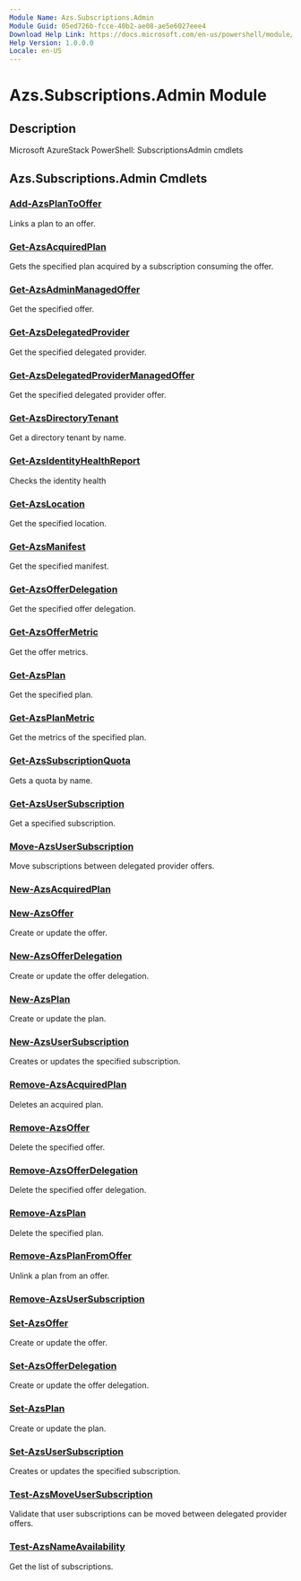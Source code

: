 ```yaml
---
Module Name: Azs.Subscriptions.Admin
Module Guid: 05ed726b-fcce-40b2-ae08-ae5e6027eee4
Download Help Link: https://docs.microsoft.com/en-us/powershell/module/azs.subscriptions.admin
Help Version: 1.0.0.0
Locale: en-US
---
```


# Azs.Subscriptions.Admin Module
## Description
Microsoft AzureStack PowerShell: SubscriptionsAdmin cmdlets

## Azs.Subscriptions.Admin Cmdlets
### [Add-AzsPlanToOffer](Add-AzsPlanToOffer.md)
Links a plan to an offer.

### [Get-AzsAcquiredPlan](Get-AzsAcquiredPlan.md)
Gets the specified plan acquired by a subscription consuming the offer.

### [Get-AzsAdminManagedOffer](Get-AzsAdminManagedOffer.md)
Get the specified offer.

### [Get-AzsDelegatedProvider](Get-AzsDelegatedProvider.md)
Get the specified delegated provider.

### [Get-AzsDelegatedProviderManagedOffer](Get-AzsDelegatedProviderManagedOffer.md)
Get the specified delegated provider offer.

### [Get-AzsDirectoryTenant](Get-AzsDirectoryTenant.md)
Get a directory tenant by name.

### [Get-AzsIdentityHealthReport](Get-AzsIdentityHealthReport.md)
Checks the identity health

### [Get-AzsLocation](Get-AzsLocation.md)
Get the specified location.

### [Get-AzsManifest](Get-AzsManifest.md)
Get the specified manifest.

### [Get-AzsOfferDelegation](Get-AzsOfferDelegation.md)
Get the specified offer delegation.

### [Get-AzsOfferMetric](Get-AzsOfferMetric.md)
Get the offer metrics.

### [Get-AzsPlan](Get-AzsPlan.md)
Get the specified plan.

### [Get-AzsPlanMetric](Get-AzsPlanMetric.md)
Get the metrics of the specified plan.

### [Get-AzsSubscriptionQuota](Get-AzsSubscriptionQuota.md)
Gets a quota by name.

### [Get-AzsUserSubscription](Get-AzsUserSubscription.md)
Get a specified subscription.

### [Move-AzsUserSubscription](Move-AzsUserSubscription.md)
Move subscriptions between delegated provider offers.

### [New-AzsAcquiredPlan](New-AzsAcquiredPlan.md)


### [New-AzsOffer](New-AzsOffer.md)
Create or update the offer.

### [New-AzsOfferDelegation](New-AzsOfferDelegation.md)
Create or update the offer delegation.

### [New-AzsPlan](New-AzsPlan.md)
Create or update the plan.

### [New-AzsUserSubscription](New-AzsUserSubscription.md)
Creates or updates the specified subscription.

### [Remove-AzsAcquiredPlan](Remove-AzsAcquiredPlan.md)
Deletes an acquired plan.

### [Remove-AzsOffer](Remove-AzsOffer.md)
Delete the specified offer.

### [Remove-AzsOfferDelegation](Remove-AzsOfferDelegation.md)
Delete the specified offer delegation.

### [Remove-AzsPlan](Remove-AzsPlan.md)
Delete the specified plan.

### [Remove-AzsPlanFromOffer](Remove-AzsPlanFromOffer.md)
Unlink a plan from an offer.

### [Remove-AzsUserSubscription](Remove-AzsUserSubscription.md)


### [Set-AzsOffer](Set-AzsOffer.md)
Create or update the offer.

### [Set-AzsOfferDelegation](Set-AzsOfferDelegation.md)
Create or update the offer delegation.

### [Set-AzsPlan](Set-AzsPlan.md)
Create or update the plan.

### [Set-AzsUserSubscription](Set-AzsUserSubscription.md)
Creates or updates the specified subscription.

### [Test-AzsMoveUserSubscription](Test-AzsMoveUserSubscription.md)
Validate that user subscriptions can be moved between delegated provider offers.

### [Test-AzsNameAvailability](Test-AzsNameAvailability.md)
Get the list of subscriptions.

